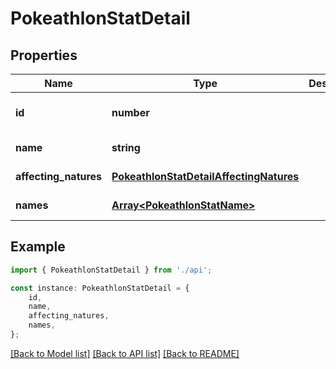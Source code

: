 # PokeathlonStatDetail


## Properties

Name | Type | Description | Notes
------------ | ------------- | ------------- | -------------
**id** | **number** |  | [readonly] [default to undefined]
**name** | **string** |  | [default to undefined]
**affecting_natures** | [**PokeathlonStatDetailAffectingNatures**](PokeathlonStatDetailAffectingNatures.md) |  | [default to undefined]
**names** | [**Array&lt;PokeathlonStatName&gt;**](PokeathlonStatName.md) |  | [default to undefined]

## Example

```typescript
import { PokeathlonStatDetail } from './api';

const instance: PokeathlonStatDetail = {
    id,
    name,
    affecting_natures,
    names,
};
```

[[Back to Model list]](../README.md#documentation-for-models) [[Back to API list]](../README.md#documentation-for-api-endpoints) [[Back to README]](../README.md)
